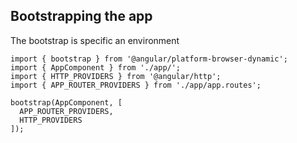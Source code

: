 ## Bootstrapping the app

The bootstrap is specific an environment

```
import { bootstrap } from '@angular/platform-browser-dynamic';
import { AppComponent } from './app/';
import { HTTP_PROVIDERS } from '@angular/http';
import { APP_ROUTER_PROVIDERS } from './app/app.routes';

bootstrap(AppComponent, [
  APP_ROUTER_PROVIDERS,
  HTTP_PROVIDERS
]);
```
